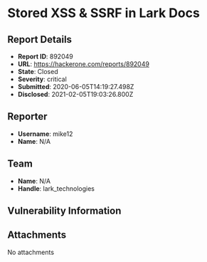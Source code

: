 # Stored XSS & SSRF in Lark Docs

## Report Details
- **Report ID**: 892049
- **URL**: https://hackerone.com/reports/892049
- **State**: Closed
- **Severity**: critical
- **Submitted**: 2020-06-05T14:19:27.498Z
- **Disclosed**: 2021-02-05T19:03:26.800Z

## Reporter
- **Username**: mike12
- **Name**: N/A

## Team
- **Name**: N/A
- **Handle**: lark_technologies

## Vulnerability Information


## Attachments
No attachments
